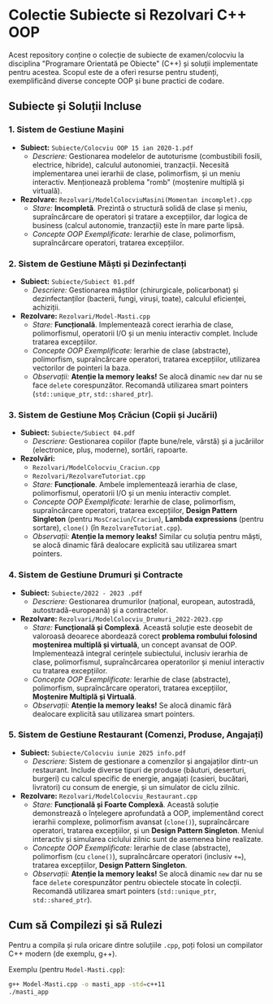# Colectie Subiecte si Rezolvari C++ OOP

Acest repository conține o colecție de subiecte de examen/colocviu la disciplina "Programare Orientată pe Obiecte" (C++) și soluții implementate pentru acestea. Scopul este de a oferi resurse pentru studenți, exemplificând diverse concepte OOP și bune practici de codare.

## Subiecte și Soluții Incluse

### 1. Sistem de Gestiune Mașini

* **Subiect:** `Subiecte/Colocviu OOP 15 ian 2020-1.pdf`
    * _Descriere:_ Gestionarea modelelor de autoturisme (combustibili fosili, electrice, hibride), calculul autonomiei, tranzacții. Necesită implementarea unei ierarhii de clase, polimorfism, și un meniu interactiv. Menționează problema "romb" (moștenire multiplă și virtuală).
* **Rezolvare:** `Rezolvari/ModelColocviuMasini(Momentan incomplet).cpp`
    * _Stare:_ **Incompletă**. Prezintă o structură solidă de clase și meniu, supraîncărcare de operatori și tratare a excepțiilor, dar logica de business (calcul autonomie, tranzacții) este în mare parte lipsă.
    * _Concepte OOP Exemplificate:_ Ierarhie de clase, polimorfism, supraîncărcare operatori, tratarea excepțiilor.

### 2. Sistem de Gestiune Măști și Dezinfectanți

* **Subiect:** `Subiecte/Subiect 01.pdf`
    * _Descriere:_ Gestionarea măștilor (chirurgicale, policarbonat) și dezinfectanților (bacterii, fungi, viruși, toate), calculul eficienței, achiziții.
* **Rezolvare:** `Rezolvari/Model-Masti.cpp`
    * _Stare:_ **Funcțională**. Implementează corect ierarhia de clase, polimorfismul, operatorii I/O și un meniu interactiv complet. Include tratarea excepțiilor.
    * _Concepte OOP Exemplificate:_ Ierarhie de clase (abstracte), polimorfism, supraîncărcare operatori, tratarea excepțiilor, utilizarea vectorilor de pointeri la baza.
    * _Observații:_ **Atenție la memory leaks!** Se alocă dinamic `new` dar nu se face `delete` corespunzător. Recomandă utilizarea smart pointers (`std::unique_ptr`, `std::shared_ptr`).

### 3. Sistem de Gestiune Moș Crăciun (Copii și Jucării)

* **Subiect:** `Subiecte/Subiect 04.pdf`
    * _Descriere:_ Gestionarea copiilor (fapte bune/rele, vârstă) și a jucăriilor (electronice, pluș, moderne), sortări, rapoarte.
* **Rezolvări:**
    * `Rezolvari/ModelColocviu_Craciun.cpp`
    * `Rezolvari/RezolvareTutoriat.cpp`
    * _Stare:_ **Funcționale**. Ambele implementează ierarhia de clase, polimorfismul, operatorii I/O și un meniu interactiv complet.
    * _Concepte OOP Exemplificate:_ Ierarhie de clase, polimorfism, supraîncărcare operatori, tratarea excepțiilor, **Design Pattern Singleton** (pentru `MosCraciun`/`Craciun`), **Lambda expressions** (pentru sortare), `clone()` (în `RezolvareTutoriat.cpp`).
    * _Observații:_ **Atenție la memory leaks!** Similar cu soluția pentru măști, se alocă dinamic fără dealocare explicită sau utilizarea smart pointers.

### 4. Sistem de Gestiune Drumuri și Contracte

* **Subiect:** `Subiecte/2022 - 2023 .pdf`
    * _Descriere:_ Gestionarea drumurilor (național, european, autostradă, autostradă-europeană) și a contractelor.
* **Rezolvare:** `Rezolvari/ModelColocviu_Drumuri_2022-2023.cpp`
    * _Stare:_ **Funcțională și Complexă**. Această soluție este deosebit de valoroasă deoarece abordează corect **problema rombului folosind moștenirea multiplă și virtuală**, un concept avansat de OOP. Implementează integral cerințele subiectului, inclusiv ierarhia de clase, polimorfismul, supraîncărcarea operatorilor și meniul interactiv cu tratarea excepțiilor.
    * _Concepte OOP Exemplificate:_ Ierarhie de clase (abstracte), polimorfism, supraîncărcare operatori, tratarea excepțiilor, **Moștenire Multiplă și Virtuală**.
    * _Observații:_ **Atenție la memory leaks!** Se alocă dinamic fără dealocare explicită sau utilizarea smart pointers.

### 5. Sistem de Gestiune Restaurant (Comenzi, Produse, Angajați)

* **Subiect:** `Subiecte/Colocviu iunie 2025 info.pdf`
    * _Descriere:_ Sistem de gestionare a comenzilor și angajaților dintr-un restaurant. Include diverse tipuri de produse (băuturi, deserturi, burgeri) cu calcul specific de energie, angajați (casieri, bucătari, livratori) cu consum de energie, și un simulator de ciclu zilnic.
* **Rezolvare:** `Rezolvari/ModelColocviu_Restaurant.cpp`
    * _Stare:_ **Funcțională și Foarte Complexă**. Această soluție demonstrează o înțelegere aprofundată a OOP, implementând corect ierarhii complexe, polimorfism avansat (`clone()`), supraîncărcare operatori, tratarea excepțiilor, și un **Design Pattern Singleton**. Meniul interactiv și simularea ciclului zilnic sunt de asemenea bine realizate.
    * _Concepte OOP Exemplificate:_ Ierarhie de clase (abstracte), polimorfism (cu `clone()`), supraîncărcare operatori (inclusiv `+=`), tratarea excepțiilor, **Design Pattern Singleton**.
    * _Observații:_ **Atenție la memory leaks!** Se alocă dinamic `new` dar nu se face `delete` corespunzător pentru obiectele stocate în colecții. Recomandă utilizarea smart pointers (`std::unique_ptr`, `std::shared_ptr`).

## Cum să Compilezi și să Rulezi

Pentru a compila și rula oricare dintre soluțiile `.cpp`, poți folosi un compilator C++ modern (de exemplu, g++).

Exemplu (pentru `Model-Masti.cpp`):

```bash
g++ Model-Masti.cpp -o masti_app -std=c++11
./masti_app